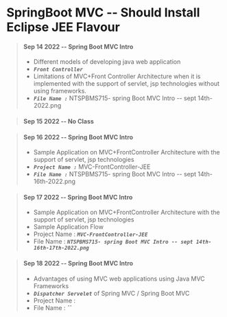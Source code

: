 # SpringBoot MVC -- Should Install Eclipse JEE Flavour

> #### Sep 14 2022 -- Spring Boot MVC Intro
>
> - Different models of developing java web application
> -  <em>**`Front Controller`**</em>
> - Limitations of MVC+Front Controller Architecture when it is implemented with the support of servlet, jsp technologies without using frameworks.
> - <em>**`File Name :`**</em> NTSPBMS715- spring Boot MVC Intro -- sept 14th-2022.png

> #### Sep 15 2022 -- No Class

> #### Sep 16 2022 -- Spring Boot MVC Intro
>
> - Sample Application on MVC+FrontController Architecture with the support of servlet, jsp technologies
> - <em>**`Project Name :`**</em> MVC-FrontController-JEE
> - <em>**`File Name :`**</em> NTSPBMS715- spring Boot MVC Intro -- sept 14th-16th-2022.png

> #### Sep 17 2022 -- Spring Boot MVC Intro
>
> - Sample Application on MVC+FrontController Architecture with the support of servlet, jsp technologies
> - Sample Application Flow
> - Project Name : <em>**`MVC-FrontController-JEE`**</em>
> - File Name : <em>**`NTSPBMS715- spring Boot MVC Intro -- sept 14th-16th-17th-2022.png`**</em>

> #### Sep 18 2022 -- Spring Boot MVC Intro
> 
> - Advantages of using MVC web applications using Java MVC Frameworks
> - <em>**`Dispatcher Servelet`**</em> of Spring MVC / Spring Boot MVC
> - Project Name : 
> - File Name : <em>**``**</em>
